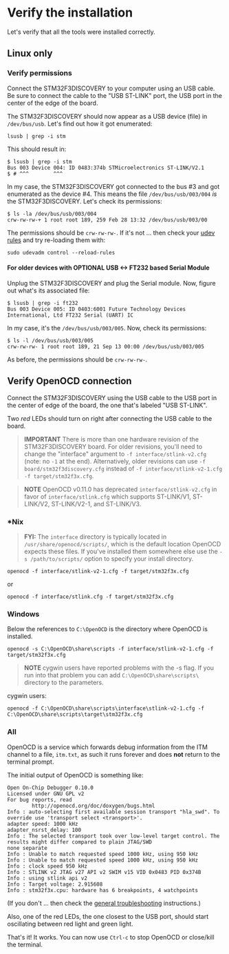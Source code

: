 # Verify the installation

Let's verify that all the tools were installed correctly.

## Linux only

### Verify permissions

Connect the STM32F3DISCOVERY to your computer using an USB cable. Be sure to connect the cable to the "USB ST-LINK"
port, the USB port in the center of the edge of the board.

The STM32F3DISCOVERY should now appear as a USB device (file) in `/dev/bus/usb`. Let's find out how it got
enumerated:

``` console
lsusb | grep -i stm
```
This should result in:
``` console
$ lsusb | grep -i stm
Bus 003 Device 004: ID 0483:374b STMicroelectronics ST-LINK/V2.1
$ # ^^^        ^^^
```

In my case, the STM32F3DISCOVERY got connected to the bus #3 and got enumerated as the device #4. This means the
file `/dev/bus/usb/003/004` *is* the STM32F3DISCOVERY. Let's check its permissions:
``` console
$ ls -la /dev/bus/usb/003/004
crw-rw-rw-+ 1 root root 189, 259 Feb 28 13:32 /dev/bus/usb/003/00
```

The permissions should be `crw-rw-rw-`. If it's not ... then check your [udev
rules] and try re-loading them with:

[udev rules]: linux.md#udev-rules

``` console
sudo udevadm control --reload-rules
```

#### For older devices with OPTIONAL USB <-> FT232 based Serial Module

Unplug the STM32F3DISCOVERY and plug the Serial module. Now, figure out what's its associated file:

``` console
$ lsusb | grep -i ft232
Bus 003 Device 005: ID 0403:6001 Future Technology Devices International, Ltd FT232 Serial (UART) IC
```

In my case, it's the `/dev/bus/usb/003/005`. Now, check its permissions:

``` console
$ ls -l /dev/bus/usb/003/005
crw-rw-rw- 1 root root 189, 21 Sep 13 00:00 /dev/bus/usb/003/005
```

As before, the permissions should be `crw-rw-rw-`.

## Verify OpenOCD connection

Connect the STM32F3DISCOVERY using the USB cable to the USB port in the
center of edge of the board, the one that's labeled "USB ST-LINK".

Two *red* LEDs should turn on right after connecting the USB cable to the board.

> **IMPORTANT** There is more than one hardware revision of the STM32F3DISCOVERY board. For older
> revisions, you'll need to change the "interface" argument to `-f interface/stlink-v2.cfg` (note:
> no `-1` at the end). Alternatively, older revisions can use `-f board/stm32f3discovery.cfg`
> instead of `-f interface/stlink-v2-1.cfg -f target/stm32f3x.cfg`.

> **NOTE** OpenOCD v0.11.0 has deprecated `interface/stlink-v2.cfg` in favor of
> `interface/stlink.cfg` which supports ST-LINK/V1, ST-LINK/V2, ST-LINK/V2-1, and
> ST-LINK/V3.

### *Nix

> **FYI:** The `interface` directory is typically located in `/usr/share/openocd/scripts/`,
> which is the default location OpenOCD expects these files. If you've installed them
> somewhere else use the `-s /path/to/scripts/` option to specify your install directory.

``` console
openocd -f interface/stlink-v2-1.cfg -f target/stm32f3x.cfg
```

or

``` console
openocd -f interface/stlink.cfg -f target/stm32f3x.cfg
```


### Windows

Below the references to `C:\OpenOCD` is the directory where OpenOCD is installed.

``` console
openocd -s C:\OpenOCD\share\scripts -f interface/stlink-v2-1.cfg -f target/stm32f3x.cfg
```

> **NOTE** cygwin users have reported problems with the -s flag. If you run into
> that problem you can add `C:\OpenOCD\share\scripts\` directory to the parameters.

cygwin users:
``` console
openocd -f C:\OpenOCD\share\scripts\interface\stlink-v2-1.cfg -f C:\OpenOCD\share\scripts\target\stm32f3x.cfg
```

### All

OpenOCD is a service which forwards debug information from the ITM channel
to a file, `itm.txt`, as such it runs forever and does **not** return to the
terminal prompt.

The initial output of OpenOCD is something like:
``` console
Open On-Chip Debugger 0.10.0
Licensed under GNU GPL v2
For bug reports, read
        http://openocd.org/doc/doxygen/bugs.html
Info : auto-selecting first available session transport "hla_swd". To override use 'transport select <transport>'.
adapter speed: 1000 kHz
adapter_nsrst_delay: 100
Info : The selected transport took over low-level target control. The results might differ compared to plain JTAG/SWD
none separate
Info : Unable to match requested speed 1000 kHz, using 950 kHz
Info : Unable to match requested speed 1000 kHz, using 950 kHz
Info : clock speed 950 kHz
Info : STLINK v2 JTAG v27 API v2 SWIM v15 VID 0x0483 PID 0x374B
Info : using stlink api v2
Info : Target voltage: 2.915608
Info : stm32f3x.cpu: hardware has 6 breakpoints, 4 watchpoints
```

(If you don't ... then check the [general troubleshooting] instructions.)

[general troubleshooting]: ../appendix/1-general-troubleshooting/index.html

Also, one of the red LEDs, the one closest to the USB port, should start oscillating between red
light and green light.

That's it! It works. You can now use `Ctrl-c` to stop OpenOCD or close/kill the terminal.
